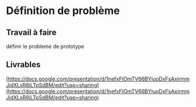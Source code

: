 # Définition de problème


## Travail à faire 

définir le probleme de prototype


## Livrables 


[https://docs.google.com/presentation/d/1nefxFIOmTV66BYjuoDxFsAxirmmJidXLxR8jLTpSdBM/edit?usp=sharing](https://docs.google.com/presentation/d/1nefxFIOmTV66BYjuoDxFsAxirmmJidXLxR8jLTpSdBM/edit?usp=sharing)

